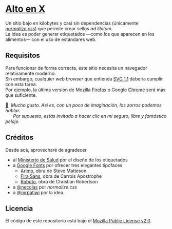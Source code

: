 
# [Alto en X](https://nebil.github.io/alto-en-x)

Un sitio bajo en kilobytes y casi sin dependencias (únicamente _[normalize.css](
https://necolas.github.io/normalize.css)_) que permite crear sellos _ad libitum_.  
La idea es poder generar etiquetados —como los que aparecen en los alimentos—
con el uso de estándares web.

## Requisitos

Para funcionar de forma correcta, este sitio necesita un navegador relativamente moderno.  
Sin embargo, cualquier _web browser_ que entienda [SVG 1.1](http://caniuse.com/#feat=svg)
debería cumplir con esta tarea.  
Por ejemplo, la última versión de Mozilla [Firefox](
https://www.mozilla.org/firefox/new) o Google [Chrome](
https://www.google.com/chrome) será más que suficiente.

[:fox_face:](https://www.mozilla.org/en-US/firefox/products) 
_Mucho gusto. Así es, con un poco de imaginación, los zorros podemos hablar._  
     
_Por supuesto, estás invitado a hacer clic en mi seguro, libre y fantástico pelaje._

## Créditos

Desde acá, aprovecharé de agradecer

- al [Ministerio de Salud](http://www.minsal.cl) por el diseño de los etiquetados
- a [Google Fonts](https://fonts.google.com) por ofrecer tres elegantes tipofaces
  - [Arimo](https://fonts.google.com/specimen/Arimo), obra de Steve Matteson
  - [Fira Sans](https://fonts.google.com/specimen/Fira+Sans), obra de Carrois Apostrophe
  - [Roboto](https://fonts.google.com/specimen/Roboto), obra de Christian Robertson
- a [@necolas](https://github.com/necolas) por _normalize.css_
- a [@mrpatiwi](https://github.com/mrpatiwi) por la idea.

## Licencia

El código de este repositorio está bajo el [Mozilla Public License v2.0](
https://www.mozilla.org/MPL/2.0).
